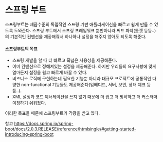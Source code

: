 # 스프링 부트

스프링부트는 제품수준의 독립적인 스프링 기반 애플리케이션을 빠르고 쉽게 만들 수 있도록 도와준다. 스프링 부트에서 스프링 프레임워크 뿐만아니라 써드 파티(톰캣 등등..)의 기본적인 컨밴션을 제공해줘서 하나하나 설정을 해주지 않아도 되도록 해준다.

#### 스프링부트의 목표
- 스프링 개발을 할 때 더 빠르고 폭넓은 사용성을 제공해준다.
- 이미 컨밴션으로 정해져있는 설정을 제공해준다. 하지만 우리들의 요구사항에 맞게 얼마든지 설정을 쉽고 빠르게 바꿀 수 있다.
- 비즈니스 로직에 구현하는데 필요한 기능뿐 아니라 대규모 프로젝트에 공통적인 다양한 non-functional 기능들도 제공해준다(임베디드, 서버, 보안, 상태 체크 등등..).
- XML 설정과 코드 제너레이션을 쓰지 않기 때문에 더 쉽고 더 명확하고 더 커스터마이징하기 쉬워졌다.

이러한 목표들 때문에 스프링부트가 각광을 받고 있다.

참고 https://docs.spring.io/spring-boot/docs/2.0.3.RELEASE/reference/htmlsingle/#getting-started-introducing-spring-boot
